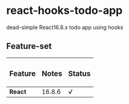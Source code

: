 # react-hooks-todo-app
dead-simple React16.8.x todo app using hooks


## Feature-set

| <h3>Feature</h3> | <h3>Notes</h3> | <h3>Status</h3> |
| :--------------- | :------------- | :-------------- |
| **React**        | 16.8.6         | ***√***         |
